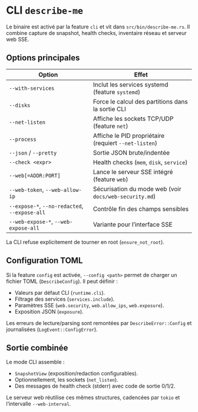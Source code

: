 # CLI `describe-me`

Le binaire est activé par la feature `cli` et vit dans
`src/bin/describe-me.rs`. Il combine capture de snapshot, health checks,
inventaire réseau et serveur web SSE.

## Options principales

| Option                      | Effet                                                       |
|-----------------------------|-------------------------------------------------------------|
| `--with-services`           | Inclut les services systemd (feature `systemd`)             |
| `--disks`                   | Force le calcul des partitions dans la sortie CLI           |
| `--net-listen`              | Affiche les sockets TCP/UDP (feature `net`)                 |
| `--process`                 | Affiche le PID propriétaire (requiert `--net-listen`)       |
| `--json` / `--pretty`       | Sortie JSON brute/indentée                                  |
| `--check <expr>`            | Health checks (`mem`, `disk`, `service`)                    |
| `--web[=ADDR:PORT]`         | Lance le serveur SSE intégré (feature `web`)                |
| `--web-token`, `--web-allow-ip` | Sécurisation du mode web (voir `docs/web-security.md`) |
| `--expose-*`, `--no-redacted`, `--expose-all` | Contrôle fin des champs sensibles         |
| `--web-expose-*`, `--web-expose-all` | Variante pour l’interface SSE                      |

La CLI refuse explicitement de tourner en root (`ensure_not_root`).

## Configuration TOML

Si la feature `config` est activée, `--config <path>` permet de charger
un fichier TOML (`DescribeConfig`). Il peut définir :

- Valeurs par défaut CLI (`runtime.cli`).
- Filtrage des services (`services.include`).
- Paramètres SSE (`web.security`, `web.allow_ips`, `web.exposure`).
- Exposition JSON (`exposure`).

Les erreurs de lecture/parsing sont remontées par `DescribeError::Config`
et journalisées (`LogEvent::ConfigError`).

## Sortie combinée

Le mode CLI assemble :

- `SnapshotView` (exposition/redaction configurables).
- Optionnellement, les sockets (`net_listen`).
- Des messages de health check (stderr) avec code de sortie 0/1/2.

Le serveur web réutilise ces mêmes structures, cadencées par `tokio` et
l’intervalle `--web-interval`.
